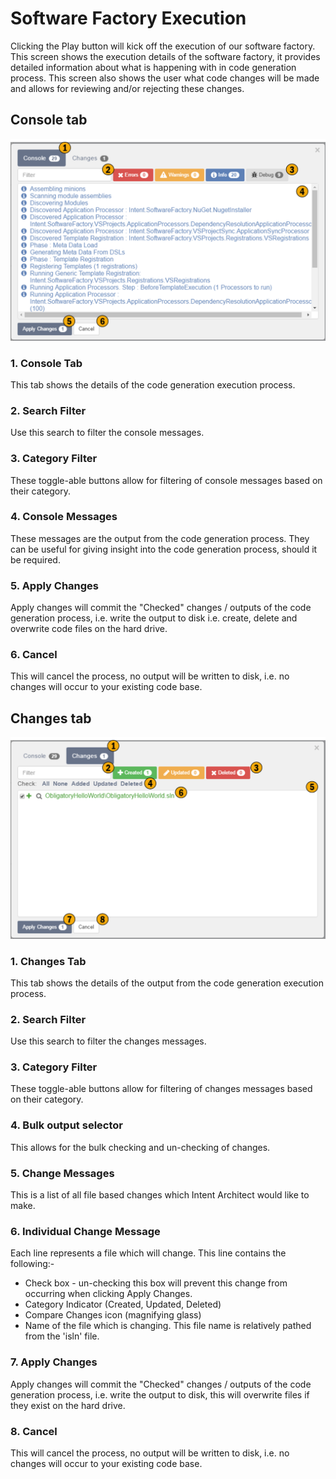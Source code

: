# Software Factory Execution

Clicking the Play button will kick off the execution of our software factory. This screen shows the execution details of the software factory, it provides detailed information about what is happening with in  code generation process. This screen also shows the user what code changes will be made and allows for reviewing and/or rejecting these changes.

## Console tab

![Image of the SF Execution Console](../../images/UserManual/SFExecuteConsole.png)

### 1. Console Tab

This tab shows the details of the code generation execution process.

### 2. Search Filter
Use this search to filter the console messages.

### 3. Category Filter
These toggle-able buttons allow for filtering of console messages based on their category.

### 4. Console Messages
These messages are the output from the code generation process. They can be useful for giving insight into the code generation process, should it be required.

### 5. Apply Changes
Apply changes will commit the "Checked" changes / outputs of the code generation process, i.e. write the output to disk i.e. create, delete and overwrite code files on the hard drive.

### 6. Cancel
This will cancel the process, no output will be written to disk, i.e. no changes will occur to your existing code base.

## Changes tab  

![Image of the SF Execution Changes](../../images/UserManual/SFExecuteChanges.png)

### 1. Changes Tab
This tab shows the details of the output from the code generation execution process.

### 2. Search Filter
Use this search to filter the changes messages.

### 3. Category Filter
These toggle-able buttons allow for filtering of changes messages based on their category.

### 4. Bulk output selector
This allows for the bulk checking and un-checking of changes.

### 5. Change Messages
This is a list of all file based changes which Intent Architect would like to make.

### 6. Individual Change Message
Each line represents a file which will change. This line contains the following:-
- Check box - un-checking this box will prevent this change from occurring when clicking Apply Changes.
- Category Indicator (Created, Updated, Deleted)
- Compare Changes icon (magnifying glass)
- Name of the file which is changing. This file name is relatively pathed from the 'isln' file.

### 7. Apply Changes
Apply changes will commit the "Checked" changes / outputs of the code generation process, i.e. write the output to disk, this will overwrite files if they exist on the hard drive.

### 8. Cancel
This will cancel the process, no output will be written to disk, i.e. no changes will occur to your existing code base.
